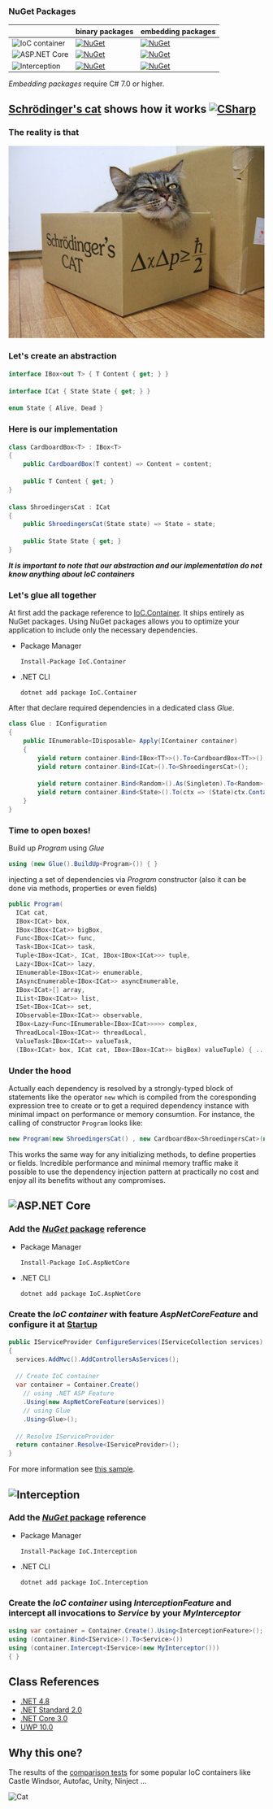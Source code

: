 ### NuGet Packages

|     | binary packages | embedding packages |
| --- | --- | ---|
| ![IoC container](https://img.shields.io/badge/core-IoC%20container-orange.svg) | [![NuGet](https://buildstats.info/nuget/IoC.Container)](https://www.nuget.org/packages/IoC.Container) | [![NuGet](https://buildstats.info/nuget/IoC.Container.Source)](https://www.nuget.org/packages/IoC.Container.Source) |
| ![ASP.NET Core](https://img.shields.io/badge/feature-ASP.NET%20Core-orange.svg) | [![NuGet](https://buildstats.info/nuget/IoC.AspNetCore)](https://www.nuget.org/packages/IoC.AspNetCore) | [![NuGet](https://buildstats.info/nuget/IoC.AspNetCore.Source)](https://www.nuget.org/packages/IoC.AspNetCore.Source) |
| ![Interception](https://img.shields.io/badge/feature-Interception-orange.svg) | [![NuGet](https://buildstats.info/nuget/IoC.Interception)](https://www.nuget.org/packages/IoC.Interception) | [![NuGet](https://buildstats.info/nuget/IoC.Interception.Source)](https://www.nuget.org/packages/IoC.Interception.Source) |

_Embedding packages_ require C# 7.0 or higher.

## [Schrödinger's cat](Samples/ShroedingersCat) shows how it works [![CSharp](https://img.shields.io/badge/C%23-code-blue.svg)](https://dotnetfiddle.net/dRebQM)

### The reality is that

![Cat](https://github.com/DevTeam/IoCContainer/blob/master/Docs/Images/cat.jpg?raw=true)

### Let's create an abstraction

```csharp
interface IBox<out T> { T Content { get; } }

interface ICat { State State { get; } }

enum State { Alive, Dead }
```

### Here is our implementation

```csharp
class CardboardBox<T> : IBox<T>
{
    public CardboardBox(T content) => Content = content;

    public T Content { get; }
}

class ShroedingersCat : ICat
{
    public ShroedingersCat(State state) => State = state;

    public State State { get; }
}
```

_**It is important to note that our abstraction and our implementation do not know anything about IoC containers**_

### Let's glue all together

At first add the package reference to [IoC.Container](https://www.nuget.org/packages/IoC.Container). It ships entirely as NuGet packages. Using NuGet packages allows you to optimize your application to include only the necessary dependencies.

- Package Manager

  ```
  Install-Package IoC.Container
  ```
  
- .NET CLI
  
  ```
  dotnet add package IoC.Container
  ```

After that declare required dependencies in a dedicated class _Glue_.

```csharp
class Glue : IConfiguration
{
    public IEnumerable<IDisposable> Apply(IContainer container)
    {
        yield return container.Bind<IBox<TT>>().To<CardboardBox<TT>>();
        yield return container.Bind<ICat>().To<ShroedingersCat>();

        yield return container.Bind<Random>().As(Singleton).To<Random>();
        yield return container.Bind<State>().To(ctx => (State)ctx.Container.Resolve<Random>().Next(2));
    }
}
```

### Time to open boxes!

Build up _Program_ using _Glue_

```csharp
using (new Glue().BuildUp<Program>()) { }
```

injecting a set of dependencies via _Program_ constructor (also it can be done via methods, properties or even fields)

```csharp
public Program(
  ICat cat,
  IBox<ICat> box,
  IBox<IBox<ICat>> bigBox,
  Func<IBox<ICat>> func,
  Task<IBox<ICat>> task,
  Tuple<IBox<ICat>, ICat, IBox<IBox<ICat>>> tuple,
  Lazy<IBox<ICat>> lazy,
  IEnumerable<IBox<ICat>> enumerable,
  IAsyncEnumerable<IBox<ICat>> asyncEnumerable,
  IBox<ICat>[] array,
  IList<IBox<ICat>> list,
  ISet<IBox<ICat>> set,
  IObservable<IBox<ICat>> observable,
  IBox<Lazy<Func<IEnumerable<IBox<ICat>>>>> complex,
  ThreadLocal<IBox<ICat>> threadLocal,
  ValueTask<IBox<ICat>> valueTask,
  (IBox<ICat> box, ICat cat, IBox<IBox<ICat>> bigBox) valueTuple) { ... }
```

### Under the hood

Actually each dependency is resolved by a strongly-typed block of statements like the operator `new` which is compiled from the coresponding expression tree to create or to get a required dependency instance with minimal impact on performance or memory consumtion. For instance, the calling of constructor `Program` looks like:

```csharp
new Program(new ShroedingersCat() , new CardboardBox<ShroedingersCat>(new ShroedingersCat()), ...);
```

This works the same way for any initializing methods, to define properties or fields. Incredible performance and minimal memory traffic make it possible to use the dependency injection pattern at practically no cost and enjoy all its benefits without any compromises.

## ![ASP.NET Core](https://img.shields.io/badge/feature-ASP.NET%20Core-orange.svg)

### Add the [_NuGet_ package](https://www.nuget.org/packages/IoC.AspNetCore) reference

- Package Manager

  ```
  Install-Package IoC.AspNetCore
  ```
  
- .NET CLI
  
  ```
  dotnet add package IoC.AspNetCore
  ```

### Create the _IoC container_ with feature _AspNetCoreFeature_ and configure it at [Startup](Samples/AspNetCore/WebApplication/Startup.cs)

```csharp
public IServiceProvider ConfigureServices(IServiceCollection services)
{
  services.AddMvc().AddControllersAsServices();

  // Create IoC container
  var container = Container.Create()
    // using .NET ASP Feature
    .Using(new AspNetCoreFeature(services))
    // using Glue
    .Using<Glue>();

  // Resolve IServiceProvider
  return container.Resolve<IServiceProvider>();
}
```

For more information see [this sample](Samples/AspNetCore).

## ![Interception](https://img.shields.io/badge/feature-Interception-orange.svg)

### Add the [_NuGet_ package](https://www.nuget.org/packages/IoC.Interception) reference

- Package Manager

  ```
  Install-Package IoC.Interception
  ```
  
- .NET CLI
  
  ```
  dotnet add package IoC.Interception
  ```

### Create the _IoC container_ using _InterceptionFeature_ and intercept all invocations to _Service_ by your _MyInterceptor_

```csharp
using var container = Container.Create().Using<InterceptionFeature>();
using (container.Bind<IService>().To<Service>())
using (container.Intercept<IService>(new MyInterceptor()))
{ }
```

## Class References

- [.NET 4.8](Docs/IoC_net48.md)
- [.NET Standard 2.0](Docs/IoC_netstandard2.0.md)
- [.NET Core 3.0](Docs/IoC_netcoreapp3.0.md)
- [UWP 10.0](Docs/IoC_uap10.0.md)

## Why this one?

The results of the [comparison tests](IoC.Comparison/ComparisonTests.cs) for some popular IoC containers like Castle Windsor, Autofac, Unity, Ninject ...

![Cat](http://tcavs2015.cloudapp.net/guestAuth/app/rest/builds/buildType:DevTeam_IoCContainer_CreateReports,pinned:true,status:SUCCESS/artifacts/content/REPORT.jpg)
